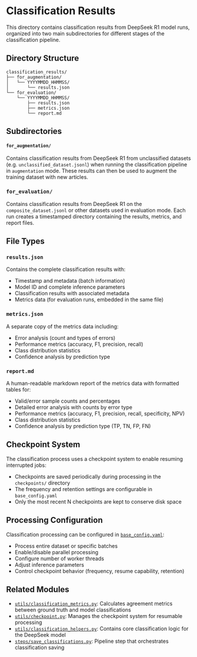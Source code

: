 # Classification Results

This directory contains classification results from DeepSeek R1 model runs, organized into two main subdirectories for different stages of the classification pipeline.

## Directory Structure

```
classification_results/
├── for_augmentation/
│   └── YYYYMMDD_HHMMSS/
│       └── results.json
└── for_evaluation/
    └── YYYYMMDD_HHMMSS/
        ├── results.json
        ├── metrics.json
        └── report.md
```

## Subdirectories

#### `for_augmentation/`

Contains classification results from DeepSeek R1 from unclassified datasets (e.g. `unclassified_dataset.jsonl`) when running the classification pipeline in `augmentation` mode. These results can then be used to augment the training dataset with new articles.

### `for_evaluation/`

Contains classification results from DeepSeek R1 on the `composite_dataset.jsonl` or other datasets used in evaluation mode. Each run creates a timestamped directory containing the results, metrics, and report files.

## File Types

### `results.json`

Contains the complete classification results with:

- Timestamp and metadata (batch information)
- Model ID and complete inference parameters
- Classification results with associated metadata
- Metrics data (for evaluation runs, embedded in the same file)

### `metrics.json`

A separate copy of the metrics data including:

- Error analysis (count and types of errors)
- Performance metrics (accuracy, F1, precision, recall)
- Class distribution statistics
- Confidence analysis by prediction type

### `report.md`

A human-readable markdown report of the metrics data with formatted tables for:

- Valid/error sample counts and percentages
- Detailed error analysis with counts by error type
- Performance metrics (accuracy, F1, precision, recall, specificity, NPV)
- Class distribution statistics
- Confidence analysis by prediction type (TP, TN, FP, FN)

## Checkpoint System

The classification process uses a checkpoint system to enable resuming interrupted jobs:

- Checkpoints are saved periodically during processing in the `checkpoints/` directory
- The frequency and retention settings are configurable in `base_config.yaml`
- Only the most recent N checkpoints are kept to conserve disk space

## Processing Configuration

Classification processing can be configured in [`base_config.yaml`](../base_config.yaml):

- Process entire dataset or specific batches
- Enable/disable parallel processing
- Configure number of worker threads
- Adjust inference parameters
- Control checkpoint behavior (frequency, resume capability, retention)

## Related Modules

- [`utils/classification_metrics.py`](../utils/classification_metrics.py): Calculates agreement metrics between ground truth and model classifications
- [`utils/checkpoint.py`](../utils/checkpoint.py): Manages the checkpoint system for resumable processing
- [`utils/classification_helpers.py`](../utils/classification_helpers.py): Contains core classification logic for the DeepSeek model
- [`steps/save_classifications.py`](../steps/save_classifications.py): Pipeline step that orchestrates classification saving
